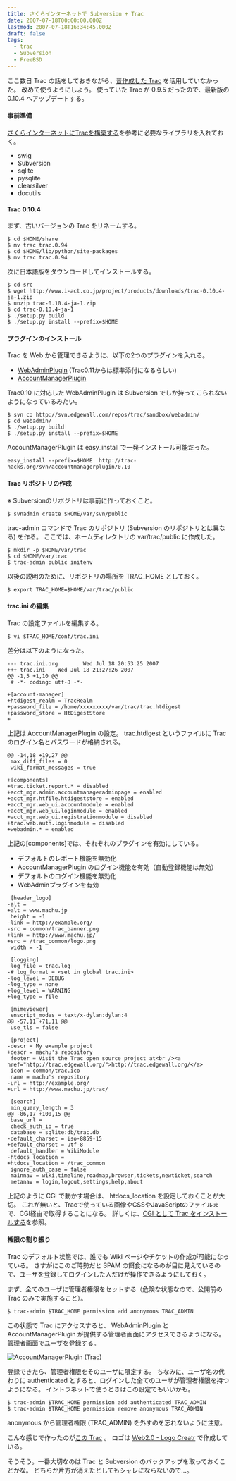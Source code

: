 ```yaml
---
title: さくらインターネットで Subversion + Trac
date: 2007-07-18T00:00:00.000Z
lastmod: 2007-07-18T16:34:45.000Z
draft: false
tags:
  - trac
  - Subversion
  - FreeBSD
---
```


ここ数日 Trac の話をしておきながら、[昔作成した Trac](/posts/20060527/p01) を活用していなかった。 改めて使うようにしよう。 使っていた Trac が 0.9.5 だったので、最新版の 0.10.4 へアップデートする。

#### 事前準備

[さくらインターネットにTracを構築する](http://weekbuild.sakura.ne.jp/trac/wiki/TracDoc/SakuraInternet)を参考に必要なライブラリを入れておく。

- swig
- Subversion
- sqlite
- pysqlite
- clearsilver
- docutils

#### Trac 0.10.4

まず、古いバージョンの Trac をリネームする。

```
$ cd $HOME/share
$ mv trac trac.0.94
$ cd $HOME/lib/python/site-packages
$ mv trac trac.0.94
```

次に日本語版をダウンロードしてインストールする。

```
$ cd src
$ wget http://www.i-act.co.jp/project/products/downloads/trac-0.10.4-ja-1.zip
$ unzip trac-0.10.4-ja-1.zip
$ cd trac-0.10.4-ja-1
$ ./setup.py build
$ ./setup.py install --prefix=$HOME
```

#### プラグインのインストール

Trac を Web から管理できるように、以下の2つのプラグインを入れる。

- [WebAdminPlugin](http://trac.edgewall.org/wiki/WebAdmin) (Trac0.11からは標準添付になるらしい)
- [AccountManagerPlugin](http://trac-hacks.org/wiki/AccountManagerPlugin)

Trac0.10 に対応した WebAdminPlugin は Subversion でしか持ってこられないようになっているみたい。

```
$ svn co http://svn.edgewall.com/repos/trac/sandbox/webadmin/
$ cd webadmin/
$ ./setup.py build
$ ./setup.py install --prefix=$HOME
```

AccountManagerPlugin は easy_install で一発インストール可能だった。

```
easy_install --prefix=$HOME  http://trac-hacks.org/svn/accountmanagerplugin/0.10
```

#### Trac リポジトリの作成

※ Subversionのリポジトリは事前に作っておくこと。

```
$ svnadmin create $HOME/var/svn/public
```

trac-admin コマンドで Trac のリポジトリ (Subversion のリポジトリとは異なる) を作る。 ここでは、ホームディレクトリの var/trac/public に作成した。

```
$ mkdir -p $HOME/var/trac
$ cd $HOME/var/trac
$ trac-admin public initenv
```

以後の説明のために、リポジトリの場所を TRAC_HOME としておく。

```
$ export TRAC_HOME=$HOME/var/trac/public
```

#### trac.ini の編集

Trac の設定ファイルを編集する。

```
$ vi $TRAC_HOME/conf/trac.ini
```

差分は以下のようになった。

```
--- trac.ini.org        Wed Jul 18 20:53:25 2007
+++ trac.ini    Wed Jul 18 21:27:26 2007
@@ -1,5 +1,10 @@
 # -*- coding: utf-8 -*-

+[account-manager]
+htdigest_realm = TracRealm
+password_file = /home/xxxxxxxxx/var/trac/trac.htdigest
+password_store = HtDigestStore
+
```

上記は AccountManagerPlugin の設定。 trac.htdigest というファイルに Trac のログイン名とパスワードが格納される。

```
@@ -14,18 +19,27 @@
 max_diff_files = 0
 wiki_format_messages = true

+[components]
+trac.ticket.report.* = disabled
+acct_mgr.admin.accountmanageradminpage = enabled
+acct_mgr.htfile.htdigeststore = enabled
+acct_mgr.web_ui.accountmodule = enabled
+acct_mgr.web_ui.loginmodule = enabled
+acct_mgr.web_ui.registrationmodule = disabled
+trac.web.auth.loginmodule = disabled
+webadmin.* = enabled
```

上記の\[components]では、それぞれのプラグインを有効にしている。

- デフォルトのレポート機能を無効化
- AccountManagerPlugin のログイン機能を有効（自動登録機能は無効）
- デフォルトのログイン機能を無効化
- WebAdminプラグインを有効

```
 [header_logo]
-alt =
+alt = www.machu.jp
 height = -1
-link = http://example.org/
-src = common/trac_banner.png
+link = http://www.machu.jp/
+src = /trac_common/logo.png
 width = -1

 [logging]
 log_file = trac.log
-# log_format = <set in global trac.ini>
-log_level = DEBUG
-log_type = none
+log_level = WARNING
+log_type = file

 [mimeviewer]
 enscript_modes = text/x-dylan:dylan:4
@@ -57,11 +71,11 @@
 use_tls = false

 [project]
-descr = My example project
+descr = machu's repository
 footer = Visit the Trac open source project at<br /><a href="http://trac.edgewall.org/">http://trac.edgewall.org/</a>
 icon = common/trac.ico
 name = machu's repository
-url = http://example.org/
+url = http://www.machu.jp/trac/

 [search]
 min_query_length = 3
@@ -86,17 +100,15 @@
 base_url =
 check_auth_ip = true
 database = sqlite:db/trac.db
-default_charset = iso-8859-15
+default_charset = utf-8
 default_handler = WikiModule
-htdocs_location =
+htdocs_location = /trac_common
 ignore_auth_case = false
 mainnav = wiki,timeline,roadmap,browser,tickets,newticket,search
 metanav = login,logout,settings,help,about
```

上記のように CGI で動かす場合は、 htdocs_location を設定しておくことが大切。 これが無いと、Tracで使っている画像やCSSやJavaScriptのファイルまで、CGI経由で取得することになる。 詳しくは、[CGI として Trac をインストールする](http://www.machu.jp/trac/wiki/TracCgi)を参照。

#### 権限の割り振り

Trac のデフォルト状態では、誰でも Wiki ページやチケットの作成が可能になっている。 さすがにこのご時勢だと SPAM の餌食になるのが目に見えているので、ユーザを登録してログインした人だけが操作できるようにしておく。

まず、全てのユーザに管理者権限をセットする（危険な状態なので、公開前の Trac のみで実施すること）。

```
$ trac-admin $TRAC_HOME permission add anonymous TRAC_ADMIN
```

この状態で Trac にアクセスすると、 WebAdminPlugin と AccountManagerPlugin が提供する管理者画面にアクセスできるようになる。 管理者画面でユーザを登録する。

![AccountManagerPlugin (Trac)](@/assets/flickr/845654039.jpg "AccountManagerPlugin (Trac)")

登録できたら、管理者権限をそのユーザに限定する。 ちなみに、ユーザ名の代わりに authenticated とすると、ログインした全てのユーザが管理者権限を持つようになる。 イントラネットで使うときはこの設定でもいいかも。

```
$ trac-admin $TRAC_HOME permission add authenticated TRAC_ADMIN
$ trac-admin $TRAC_HOME permission remove anonymous TRAC_ADMIN
```

anonymous から管理者権限 (TRAC_ADMIN) を外すのを忘れないように注意。

こんな感じで作ったのが[この Trac](http://www.machu.jp/trac/) 。 ロゴは [Web2.0 - Logo Creatr](http://creatr.cc/creatr/) で作成している。

そうそう。一番大切なのは Trac と Subversion のバックアップを取っておくことかな。 どちらか片方が消えたとしてもシャレにならないので…。
